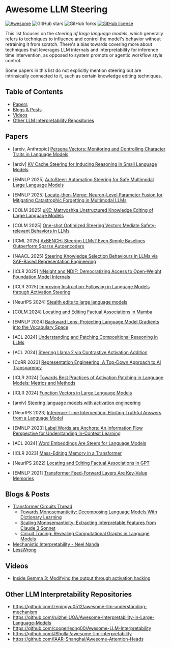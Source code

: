 # Awesome LLM Steering
[![Awesome](https://cdn.rawgit.com/sindresorhus/awesome/d7305f38d29fed78fa85652e3a63e154dd8e8829/media/badge.svg)](https://github.com/sindresorhus/awesome) ![GitHub stars](https://img.shields.io/github/stars/ziansu/awesome-llm-steering?color=yellow) ![GitHub forks](https://img.shields.io/github/forks/ziansu/awesome-llm-steering?color=9cf) [![GitHub license](https://img.shields.io/github/license/ziansu/awesome-llm-steering)](https://github.com/ziansu/awesome-llm-steering/blob/main/LICENSE)


This list focuses on the *steering of large language models*, which generally refers to techniques to influence and control the model's behavior without retraining it from scratch. There's a bias towards covering more about techniques that leverages LLM internals and interpretability for inference time intervention, as opposed to system prompts or agentic workflow style control.

Some papers in this list do not explicitly mention steering but are intrinsically connected to it, such as certain knowledge editing techniques.

## Table of Contents

- [Papers](#papers)
- [Blogs & Posts](#blogs--posts)
- [Videos](#videos)
- [Other LLM Interpretability Repositories](#other-llm-interpretability-repositories)


## Papers

- [arxiv, Anthropic] [Persona Vectors: Monitoring and Controlling Character Traits in Language Models](https://arxiv.org/abs/2507.21509)

- [arxiv] [KV Cache Steering for Inducing Reasoning in Small Language Models](https://arxiv.org/abs/2507.08799)

- [EMNLP 2025] [AutoSteer: Automating Steering for Safe Multimodal Large Language Models](https://arxiv.org/abs/2507.13255)

- [EMNLP 2025] [Locate-then-Merge: Neuron-Level Parameter Fusion for
 Mitigating Catastrophic Forgetting in Multimodal LLMs](https://arxiv.org/abs/2505.16703)

- [COLM 2025] [μKE: Matryoshka Unstructured Knowledge Editing of Large Language Models](https://arxiv.org/abs/2504.01196)

- [COLM 2025] [One-shot Optimized Steering Vectors Mediate Safety-relevant Behaviors in LLMs](https://arxiv.org/abs/2502.18862)

- [ICML 2025] [AxBENCH: Steering LLMs? Even Simple Baselines Outperform Sparse Autoencoders](https://arxiv.org/abs/2501.17148)

- [NAACL 2025] [Steering Knowledge Selection Behaviours in LLMs via SAE-Based Representation Engineering](https://arxiv.org/abs/2410.15999)

- [ICLR 2025] [NNsight and NDIF: Democratizing Access to Open-Weight Foundation Model Internals](https://arxiv.org/abs/2407.14561)

- [ICLR 2025] [Improving Instruction-Following in Language Models through Activation Steering](https://openreview.net/forum?id=wozhdnRCtw)


- [NeurIPS 2024] [Stealth edits to large language models](https://proceedings.neurips.cc/paper_files/paper/2024/hash/5c8168a8eca2eb23f6b1f5019371043e-Abstract-Conference.html)

- [COLM 2024] [Locating and Editing Factual Associations in Mamba](https://arxiv.org/abs/2404.03646)

- [EMNLP 2024] [Backward Lens: Projecting Language Model Gradients into the Vocabulary Space](https://arxiv.org/abs/2402.12865)

- [ACL 2024] [Understanding and Patching Compositional Reasoning in LLMs](https://arxiv.org/abs/2402.14328)

- [ACL 2024] [Steering Llama 2 via Contrastive Activation Addition](https://arxiv.org/abs/2312.06681)

- [CoRR 2023] [Representation Engineering: A Top-Down Approach to AI Transparency](https://arxiv.org/abs/2310.01405)

- [ICLR 2024] [Towards Best Practices of Activation Patching in Language Models: Metrics and Methods](https://arxiv.org/abs/2309.16042)

- [ICLR 2024] [Function Vectors in Large Language Models](https://arxiv.org/abs/2310.15213)

- [arxiv] [Steering language models with activation engineering](https://arxiv.org/abs/2308.10248)

- [NeurIPS 2023] [Inference-Time Intervention: Eliciting Truthful Answers from a Language Model](https://arxiv.org/abs/2306.03341)

- [EMNLP 2023] [Label Words are Anchors: An Information Flow Perspective for Understanding In-Context Learning](https://arxiv.org/abs/2305.14160)

- [ACL 2024] [Word Embeddings Are Steers for Language Models](https://arxiv.org/abs/2305.12798)

- [ICLR 2023] [Mass-Editing Memory in a Transformer](https://arxiv.org/abs/2210.07229)

- [NeurIPS 2022] [Locating and Editing Factual Associations in GPT](https://arxiv.org/abs/2202.05262)

- [EMNLP 2021] [Transformer Feed-Forward Layers Are Key-Value Memories](https://arxiv.org/abs/2012.14913)

## Blogs & Posts

- [Transformer Circuits Thread](https://transformer-circuits.pub/)
    - [Towards Monosemanticity: Decomposing Language Models With Dictionary Learning](https://transformer-circuits.pub/2023/monosemantic-features)
    - [Scaling Monosemanticity: Extracting Interpretable Features from Claude 3 Sonnet](https://transformer-circuits.pub/2024/scaling-monosemanticity/index.html)
    - [Circuit Tracing: Revealing Computational Graphs in Language Models](https://transformer-circuits.pub/2025/attribution-graphs/methods.html)
- [Mechanistic Interpretability - Neel Nanda](https://www.neelnanda.io/mechanistic-interpretability)
- [LessWrong](https://www.lesswrong.com/)

## Videos

- [Inside Gemma 3: Modifying the output through activation hacking](https://www.youtube.com/watch?v=JTUsmSHixSc)

## Other LLM Interpretability Repositories

- https://github.com/zepingyu0512/awesome-llm-understanding-mechanism
- https://github.com/ruizheliUOA/Awesome-Interpretability-in-Large-Language-Models
- https://github.com/cooperleong00/Awesome-LLM-Interpretability
- https://github.com/JShollaj/awesome-llm-interpretability
- https://github.com/IAAR-Shanghai/Awesome-Attention-Heads